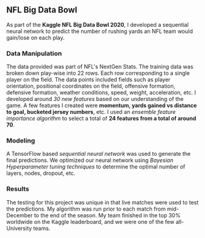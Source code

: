 ## NFL Big Data Bowl

As part of the **Kaggle NFL Big Data Bowl 2020**, I developed a sequential neural network to predict the number of rushing yards an NFL team would gain/lose on each play.

### Data Manipulation

The data provided was part of NFL's NextGen Stats. The training data was broken down play-wise into 22 rows. Each row corresponding to a single player on the field. The data points included fields such as player orientation, positional coordinates on the field, offensive formation, defensive formation, weather conditions, speed, weight, acceleration, etc.
I developed around *30 new features* based on our understanding of the game. A few features I created were **momentum, yards gained vs distance to goal, bucketed jersey numbers**, etc. I used an *ensemble feature importance algorithm* to select a total of **24 features from a total of around 70**.

### Modeling

A TensorFlow based *sequential neural network* was used to generate the final predictions. We optimized our neural network using *Bayesian Hyperparameter tuning techniques* to determine the optimal number of layers, nodes, dropout, etc.

### Results

The testing for this project was unique in that live matches were used to test the predictions. My algorithm was run prior to each match from mid-December to the end of the season. My team finished in the top 30% worldwide on the Kaggle leaderboard, and we were one of the few all-University teams.
